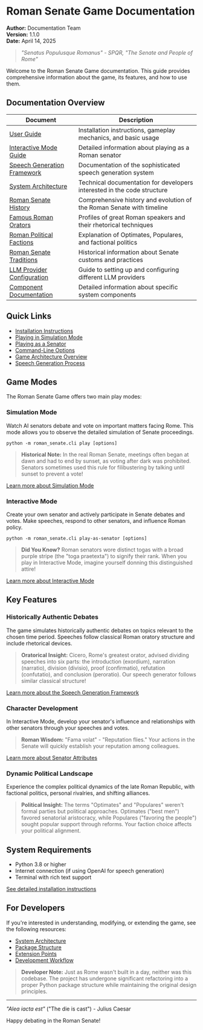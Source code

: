 # Roman Senate Game Documentation

**Author:** Documentation Team  
**Version:** 1.1.0  
**Date:** April 14, 2025

> *"Senatus Populusque Romanus" - SPQR, "The Senate and People of Rome"*

Welcome to the Roman Senate Game documentation. This guide provides comprehensive information about the game, its features, and how to use them.

## Documentation Overview

| Document | Description |
|----------|-------------|
| [User Guide](user_guide.md) | Installation instructions, gameplay mechanics, and basic usage |
| [Interactive Mode Guide](interactive_mode.md) | Detailed information about playing as a Roman senator |
| [Speech Generation Framework](speech_generation.md) | Documentation of the sophisticated speech generation system |
| [System Architecture](architecture.md) | Technical documentation for developers interested in the code structure |
| [Roman Senate History](roman_senate_history.md) | Comprehensive history and evolution of the Roman Senate with timeline |
| [Famous Roman Orators](famous_roman_orators.md) | Profiles of great Roman speakers and their rhetorical techniques |
| [Roman Political Factions](roman_political_factions.md) | Explanation of Optimates, Populares, and factional politics |
| [Roman Senate Traditions](roman_senate_traditions.md) | Historical information about Senate customs and practices |
| [LLM Provider Configuration](llm_providers.md) | Guide to setting up and configuring different LLM providers |
| [Component Documentation](components/index.md) | Detailed information about specific system components |

## Quick Links

- [Installation Instructions](user_guide.md#installation)
- [Playing in Simulation Mode](user_guide.md#simulation-mode)
- [Playing as a Senator](interactive_mode.md#introduction)
- [Command-Line Options](user_guide.md#command-line-options)
- [Game Architecture Overview](architecture.md#overview)
- [Speech Generation Process](speech_generation.md#speech-generation-process)

## Game Modes

The Roman Senate Game offers two main play modes:

### Simulation Mode

Watch AI senators debate and vote on important matters facing Rome. This mode allows you to observe the detailed simulation of Senate proceedings.

```
python -m roman_senate.cli play [options]
```

> **Historical Note:** In the real Roman Senate, meetings often began at dawn and had to end by sunset, as voting after dark was prohibited. Senators sometimes used this rule for filibustering by talking until sunset to prevent a vote!

[Learn more about Simulation Mode](user_guide.md#simulation-mode)

### Interactive Mode

Create your own senator and actively participate in Senate debates and votes. Make speeches, respond to other senators, and influence Roman policy.

```
python -m roman_senate.cli play-as-senator [options]
```

> **Did You Know?** Roman senators wore distinct togas with a broad purple stripe (the "toga praetexta") to signify their rank. When you play in Interactive Mode, imagine yourself donning this distinguished attire!

[Learn more about Interactive Mode](interactive_mode.md)

## Key Features

### Historically Authentic Debates

The game simulates historically authentic debates on topics relevant to the chosen time period. Speeches follow classical Roman oratory structure and include rhetorical devices.

> **Oratorical Insight:** Cicero, Rome's greatest orator, advised dividing speeches into six parts: the introduction (exordium), narration (narratio), division (divisio), proof (confirmatio), refutation (confutatio), and conclusion (peroratio). Our speech generator follows similar classical structure!

[Learn more about the Speech Generation Framework](speech_generation.md)

### Character Development

In Interactive Mode, develop your senator's influence and relationships with other senators through your speeches and votes.

> **Roman Wisdom:** "Fama volat" - "Reputation flies." Your actions in the Senate will quickly establish your reputation among colleagues.

[Learn more about Senator Attributes](interactive_mode.md#understanding-attributes)

### Dynamic Political Landscape

Experience the complex political dynamics of the late Roman Republic, with factional politics, personal rivalries, and shifting alliances.

> **Political Insight:** The terms "Optimates" and "Populares" weren't formal parties but political approaches. Optimates ("best men") favored senatorial aristocracy, while Populares ("favoring the people") sought popular support through reforms. Your faction choice affects your political alignment.

## System Requirements

- Python 3.8 or higher
- Internet connection (if using OpenAI for speech generation)
- Terminal with rich text support

[See detailed installation instructions](user_guide.md#installation)

## For Developers

If you're interested in understanding, modifying, or extending the game, see the following resources:

- [System Architecture](architecture.md)
- [Package Structure](architecture.md#package-structure)
- [Extension Points](architecture.md#extension-points)
- [Development Workflow](architecture.md#development-workflow)

> **Developer Note:** Just as Rome wasn't built in a day, neither was this codebase. The project has undergone significant refactoring into a proper Python package structure while maintaining the original design principles.

---

*"Alea iacta est"* ("The die is cast") - Julius Caesar

Happy debating in the Roman Senate!
